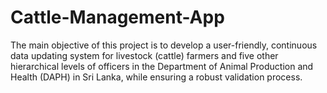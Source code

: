 # Cattle-Management-App
The main objective of this project is to develop a user-friendly, continuous data updating system for livestock (cattle) farmers and five other hierarchical levels of officers in the Department of Animal Production and Health (DAPH) in Sri Lanka, while ensuring a robust validation process.

